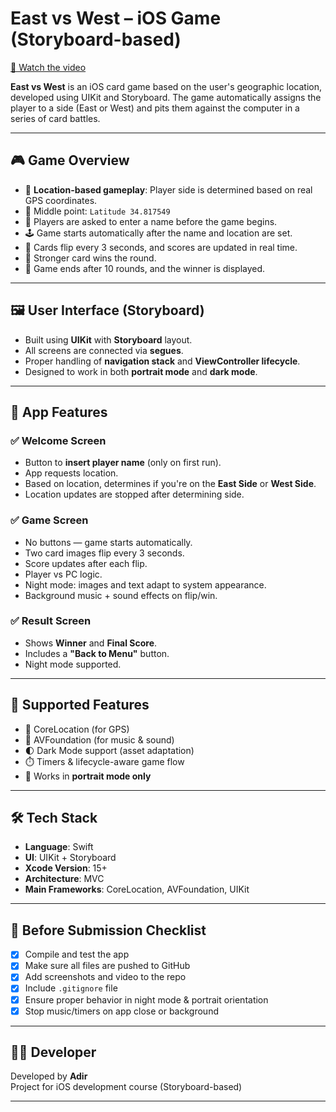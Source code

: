 # East vs West – iOS Game (Storyboard-based)

[🎥 Watch the video](FinalVideo.mp4)

**East vs West** is an iOS card game based on the user's geographic location, developed using UIKit and Storyboard. The game automatically assigns the player to a side (East or West) and pits them against the computer in a series of card battles.

---

## 🎮 Game Overview

- 📍 **Location-based gameplay**: Player side is determined based on real GPS coordinates.
- 📌 Middle point: `Latitude 34.817549`
- 📲 Players are asked to enter a name before the game begins.
- 🕹️ Game starts automatically after the name and location are set.
- 🔄 Cards flip every 3 seconds, and scores are updated in real time.
- 🎯 Stronger card wins the round.
- 🏁 Game ends after 10 rounds, and the winner is displayed.

---

## 🖼️ User Interface (Storyboard)

- Built using **UIKit** with **Storyboard** layout.
- All screens are connected via **segues**.
- Proper handling of **navigation stack** and **ViewController lifecycle**.
- Designed to work in both **portrait mode** and **dark mode**.
  
---

## 🧩 App Features

### ✅ Welcome Screen
- Button to **insert player name** (only on first run).
- App requests location.
- Based on location, determines if you're on the **East Side** or **West Side**.
- Location updates are stopped after determining side.

### ✅ Game Screen
- No buttons — game starts automatically.
- Two card images flip every 3 seconds.
- Score updates after each flip.
- Player vs PC logic.
- Night mode: images and text adapt to system appearance.
- Background music + sound effects on flip/win.

### ✅ Result Screen
- Shows **Winner** and **Final Score**.
- Includes a **"Back to Menu"** button.
- Night mode supported.

---

## 📱 Supported Features

- 📌 CoreLocation (for GPS)
- 🎵 AVFoundation (for music & sound)
- 🌓 Dark Mode support (asset adaptation)
- ⏱️ Timers & lifecycle-aware game flow
- 📐 Works in **portrait mode only**

---

## 🛠️ Tech Stack

- **Language**: Swift
- **UI**: UIKit + Storyboard
- **Xcode Version**: 15+
- **Architecture**: MVC
- **Main Frameworks**: CoreLocation, AVFoundation, UIKit

---

## 🧪 Before Submission Checklist

- [x] Compile and test the app
- [x] Make sure all files are pushed to GitHub
- [x] Add screenshots and video to the repo
- [x] Include `.gitignore` file
- [x] Ensure proper behavior in night mode & portrait orientation
- [x] Stop music/timers on app close or background

---


## 🧑‍💻 Developer

Developed by **Adir**  
Project for iOS development course (Storyboard-based)

---

